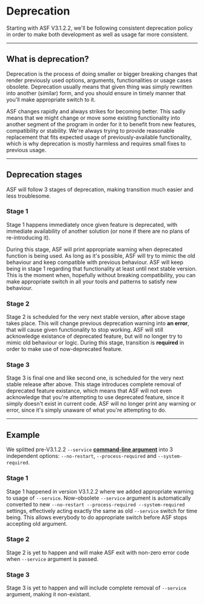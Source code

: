 # Deprecation

Starting with ASF V3.1.2.2, we'll be following consistent deprecation policy in order to make both development as well as usage far more consistent.

---

## What is deprecation?

Deprecation is the process of doing smaller or bigger breaking changes that render previously used options, arguments, functionalities or usage cases obsolete. Deprecation usually means that given thing was simply rewritten into another (similar) form, and you should ensure in timely manner that you'll make appropriate switch to it.

ASF changes rapidly and always strikes for becoming better. This sadly means that we might change or move some existing functionality into another segment of the program in order for it to benefit from new features, compatibility or stability. We're always trying to provide reasonable replacement that fits expected usage of previously-available functionality, which is why deprecation is mostly harmless and requires small fixes to previous usage.

---

## Deprecation stages

ASF will follow 3 stages of deprecation, making transition much easier and less troublesome.

### Stage 1

Stage 1 happens immediately once given feature is deprecated, with immediate availability of another solution (or none if there are no plans of re-introducing it).

During this stage, ASF will print appropriate warning when deprecated function is being used. As long as it's possible, ASF will try to mimic the old behaviour and keep compatible with previous behaviour. ASF will keep being in stage 1 regarding that functionality at least until next stable version. This is the moment when, hopefully without breaking compatibility, you can make appropriate switch in all your tools and patterns to satisfy new behaviour.

### Stage 2

Stage 2 is scheduled for the very next stable version, after above stage takes place. This will change previous deprecation warning into **an error**, that will cause given functionality to stop working. ASF will still acknowledge existance of deprecated feature, but will no longer try to mimic old behaviour or logic. During this stage, transition is **required** in order to make use of now-deprecated feature.

### Stage 3

Stage 3 is final one and like second one, is scheduled for the very next stable release after above. This stage introduces complete removal of deprecated feature existance, which means that ASF will not even acknowledge that you're attempting to use deprecated feature, since it simply doesn't exist in current code. ASF will no longer print any warning or error, since it's simply unaware of what you're attempting to do.

---

## Example

We splitted pre-V3.1.2.2 `--service` **[command-line argument](https://github.com/JustArchi/ArchiSteamFarm/wiki/Command-line-arguments)** into 3 independent options: `--no-restart`, `--process-required` and `--system-required`.

### Stage 1

Stage 1 happened in version V3.1.2.2 where we added appropriate warning to usage of `--service`. Now-obsolete `--service` argument is automatically converted to new `--no-restart --process-required --system-required` settings, effectively acting exactly the same as old `--service` switch for time being. This allows everybody to do appropriate switch before ASF stops accepting old argument.

### Stage 2

Stage 2 is yet to happen and will make ASF exit with non-zero error code when `--service` argument is passed.

### Stage 3

Stage 3 is yet to happen and will include complete removal of `--service` argument, making it non-existant.